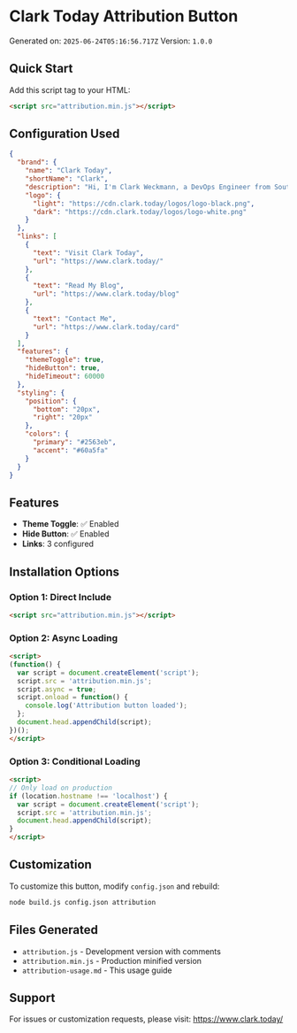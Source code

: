# Clark Today Attribution Button

Generated on: `2025-06-24T05:16:56.717Z`
Version: `1.0.0`

## Quick Start

Add this script tag to your HTML:

```html
<script src="attribution.min.js"></script>
```

## Configuration Used

```json
{
  "brand": {
    "name": "Clark Today",
    "shortName": "Clark",
    "description": "Hi, I'm Clark Weckmann, a DevOps Engineer from Southern Illinois. I specialize in web development and automation, with a focus on creating interesting projects and sharing my knowledge.",
    "logo": {
      "light": "https://cdn.clark.today/logos/logo-black.png",
      "dark": "https://cdn.clark.today/logos/logo-white.png"
    }
  },
  "links": [
    {
      "text": "Visit Clark Today",
      "url": "https://www.clark.today/"
    },
    {
      "text": "Read My Blog",
      "url": "https://www.clark.today/blog"
    },
    {
      "text": "Contact Me",
      "url": "https://www.clark.today/card"
    }
  ],
  "features": {
    "themeToggle": true,
    "hideButton": true,
    "hideTimeout": 60000
  },
  "styling": {
    "position": {
      "bottom": "20px",
      "right": "20px"
    },
    "colors": {
      "primary": "#2563eb",
      "accent": "#60a5fa"
    }
  }
}
```

## Features

- **Theme Toggle**: ✅ Enabled
- **Hide Button**: ✅ Enabled
- **Links**: 3 configured

## Installation Options

### Option 1: Direct Include
```html
<script src="attribution.min.js"></script>
```

### Option 2: Async Loading
```html
<script>
(function() {
  var script = document.createElement('script');
  script.src = 'attribution.min.js';
  script.async = true;
  script.onload = function() {
    console.log('Attribution button loaded');
  };
  document.head.appendChild(script);
})();
</script>
```

### Option 3: Conditional Loading
```html
<script>
// Only load on production
if (location.hostname !== 'localhost') {
  var script = document.createElement('script');
  script.src = 'attribution.min.js';
  document.head.appendChild(script);
}
</script>
```

## Customization

To customize this button, modify `config.json` and rebuild:

```bash
node build.js config.json attribution
```

## Files Generated

- `attribution.js` - Development version with comments
- `attribution.min.js` - Production minified version
- `attribution-usage.md` - This usage guide

## Support

For issues or customization requests, please visit: https://www.clark.today/
